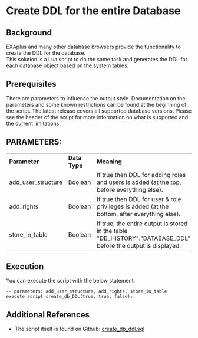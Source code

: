 # Create DDL for the entire Database 
## Background

EXAplus and many other database browsers provide the functionality to create the DDL for the database.  
This solution is a Lua script to do the same task and generates the DDL for each database object based on the system tables.

## Prerequisites

There are parameters to influence the output style. Documentation on the parameters and some known restrictions can be found at the beginning of the script. The latest release covers all supported database versions. Please see the header of the script for more information on what is supported and the current limitations.

PARAMETERS:   
-



|  |  |  |
| --- | --- | --- |
| **Parameter** | **Data Type** | **Meaning** |
| add_user_structure | Boolean | If true then DDL for adding roles and users is added (at the top, before everything else). |
| add_rights | Boolean | If true then DDL for user & role privileges is added (at the bottom, after everything else). |
| store_in_table | Boolean | If true, the entire output is stored in the table "DB_HISTORY"."DATABASE_DDL" before the output is displayed. |

## Execution

You can execute the script with the below statement:


```"code-sql"
-- parameters: add_user_structure, add_rights, store_in_table 
execute script create_db_DDL(true, true, false);
```
## Additional References

* The script itself is found on Github: [create_db_ddl.sql](https://raw.githubusercontent.com/exasol/exa-toolbox/master/utilities/create_db_ddl.sql)

